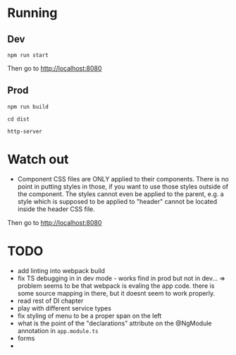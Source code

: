 # Running

## Dev

    npm run start

Then go to [http://localhost:8080](http://localhost:8080)

## Prod

    npm run build

    cd dist

    http-server

# Watch out

- Component CSS files are ONLY applied to their components. There is no point in putting styles in those, if you want to use those styles outside of the component. The styles cannot even be applied to the parent, e.g. a style which is supposed to be applied to "header" cannot be located inside the header CSS file.

Then go to [http://localhost:8080](http://localhost:8080)

# TODO

- add linting into webpack build
- fix TS debugging in in dev mode - works find in prod but not in dev... => problem seems to be that webpack is evaling the app code. there is some source mapping in there, but it doesnt seem to work properly.
- read rest of DI chapter
- play with different service types
- fix styling of menu to be a proper span on the left
- what is the point of the "declarations" attribute on the @NgModule annotation in `app.module.ts`
- forms
-